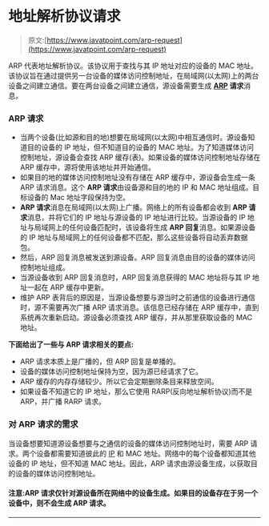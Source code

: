 # 地址解析协议请求

> 原文:[https://www.javatpoint.com/arp-request](https://www.javatpoint.com/arp-request)

ARP 代表地址解析协议。该协议用于查找与其 IP 地址对应的设备的 MAC 地址。该协议旨在通过提供另一台设备的媒体访问控制地址，在局域网(以太网)上的两台设备之间建立通信。要在两台设备之间建立通信，源设备需要生成 **[ARP](address-resolution-protocol) 请求**消息。

### ARP 请求

*   当两个设备(比如源和目的地)想要在局域网(以太网)中相互通信时。源设备知道目的设备的 IP 地址，但不知道目的设备的 MAC 地址。为了知道媒体访问控制地址，源设备会查找 ARP 缓存(表)。如果设备的媒体访问控制地址存储在 ARP 缓存中，源将使用该地址并开始通信。
*   如果目的地的媒体访问控制地址没有存储在 ARP 缓存中，源设备会生成一条 ARP 请求消息。这个 **ARP 请求**由设备源和目的地的 IP 和 MAC 地址组成。目标设备的 Mac 地址字段保持为空。
*   **ARP 请求**消息在局域网(以太网)上广播。网络上的所有设备都会收到 **ARP 请求**消息，并将它们的 IP 地址与源设备的 IP 地址进行比较。当源设备的 IP 地址与局域网上的任何设备匹配时，该设备将生成 **ARP 回复**消息。如果源设备的 IP 地址与局域网上的任何设备都不匹配，那么这些设备将自动丢弃数据包。
*   然后，ARP 回复消息被发送到源设备。ARP 回复消息由目的设备的媒体访问控制地址组成。
*   当源设备收到 ARP 回复消息时，ARP 回复消息获得的 MAC 地址将与其 IP 地址一起在 ARP 缓存中更新。
*   维护 ARP 表背后的原因是，当源设备想要与源当时之前通信的设备进行通信时，源不需要再次广播 ARP 请求消息。该信息已经存储在 ARP 缓存中，直到系统再次重新启动。源设备必须查找 ARP 缓存，并从那里获取设备的 MAC 地址。

**下面给出了一些与 ARP 请求相关的要点:**

*   ARP 请求本质上是广播的，但 ARP 回复是单播的。
*   设备的媒体访问控制地址保持为空，因为源已经请求了它。
*   ARP 缓存的内存存储较少。所以它会定期删除条目来释放空间。
*   如果设备不知道它的 IP 地址，那么它使用 RARP(反向地址解析协议)而不是 ARP，并广播 RARP 请求。

### 对 ARP 请求的需求

当设备想要知道源设备想要与之通信的设备的媒体访问控制地址时，需要 ARP 请求。两个设备都需要知道彼此的 [IP](https://www.javatpoint.com/ip-full-form) 和 MAC 地址。网络中的每个设备都知道其他设备的 IP 地址，但不知道 MAC 地址。因此，ARP 请求由源设备生成，以获取目的设备的媒体访问控制地址。

#### 注意:ARP 请求仅针对源设备所在网络中的设备生成。如果目的设备存在于另一个设备中，则不会生成 ARP 请求。

* * *